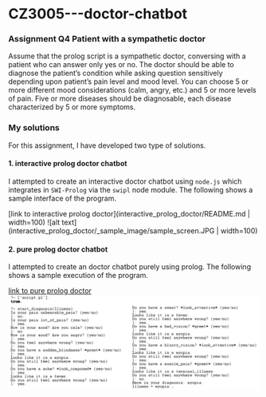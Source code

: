 # CZ3005---doctor-chatbot


### Assignment Q4 Patient with a sympathetic doctor
Assume that the prolog script is a sympathetic doctor, conversing with a patient who can answer only yes or no. The doctor should be able to diagnose the patient’s condition while asking question sensitively depending upon patient’s pain level and mood level. You can choose 5 or more different mood considerations (calm, angry, etc.) and 5 or more levels of pain. Five or more diseases should be diagnosable, each disease characterized by 5 or more symptoms.


### My solutions
For this assignment, I have developed two type of solutions.

#### 1. interactive prolog doctor chatbot
I attempted to create an interactive doctor chatbot using `node.js` which integrates in `SWI-Prolog` via the `swipl` node module. The following shows a sample interface of the program.

[link to interactive prolog doctor](interactive_prolog_doctor/README.md | width=100)
![alt text](interactive_prolog_doctor/_sample_image/sample_screen.JPG | width=100)

#### 2. pure prolog doctor chatbot
I attempted to create an doctor chatbot purely using prolog. The following shows a sample execution of the program.

[link to pure prolog doctor](pure_prolog_doctor/README.md)
![alt text](pure_prolog_doctor/sample_image.jpg)
